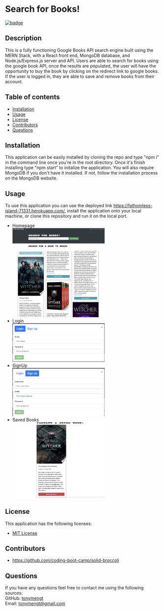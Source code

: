 
# Search for Books!
 [![badge](https://img.shields.io/badge/License-MIT%20License-brightorange)](https://choosealicense.com/licenses/unlicense/)
## Description
This is a fully functioning Google Books API search engine built using the MERN Stack, with a React front end, MongoDB database, and Node.js/Express.js server and API. Users are able to search for books using the google book API, once the results are populated, the user will have the opportunity to buy the book by clicking on the redirect link to google books. If the user is logged in, they are able to save and remove books from their account.

## Table of contents

* [Installation](#installation)
* [Usage](#usage)
* [License](#license)
* [Contributors](#contributors)
* [Questions](#questions)


## Installation
This application can be easily installed by cloning the repo and type "npm i" in the command line once you're in the root directory. Once it's finish installing type "npm start" to initalize the application. You will also require MongoDB if you don't have it installed. If not, follow the installation process on the MongoDB website.
        
## Usage
To use this application you can use the deployed link https://fathomless-island-71331.herokuapp.com/, install the application onto your local machine, or clone this repository and run it on the local port.

* Homepage
<br><img src="./assets/img/SC_homepage.png" width ="300">
<br><img src="./assets/img/SC_homepage_results.png" width ="300">
* Login
<br><img src="./assets/img/SC_login.png" width ="300">
* SignUp
<br><img src="./assets/img/SC_signup.png" width ="300">
* Saved Books
<br><img src="./assets/img/SC_savedbooks.png" width ="300">

## License
This application has the following licenses:
* [MIT License](https://choosealicense.com/licenses/mit/)

## Contributors
* https://github.com/coding-boot-camp/solid-broccoli
        

## Questions
If you have any questions feel free to contact me using the following sources: <br>
GitHub: [tonymengt](https://github.com/tonymengt) <br>
Email: [tonymengt@gmail.com](mailto:tonymengt@gmail.com)
